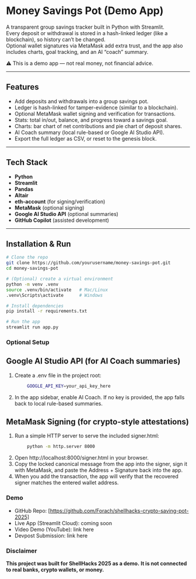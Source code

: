 # Money Savings Pot (Demo App)

A transparent group savings tracker built in Python with Streamlit.  
Every deposit or withdrawal is stored in a hash-linked ledger (like a blockchain), so history can’t be changed.  
Optional wallet signatures via MetaMask add extra trust, and the app also includes charts, goal tracking, and an AI “coach” summary.

⚠️ This is a demo app — not real money, not financial advice.

---

## Features
- Add deposits and withdrawals into a group savings pot.
- Ledger is hash-linked for tamper-evidence (similar to a blockchain).
- Optional MetaMask wallet signing and verification for transactions.
- Stats: total in/out, balance, and progress toward a savings goal.
- Charts: bar chart of net contributions and pie chart of deposit shares.
- AI Coach summary (local rule-based or Google AI Studio API).
- Export the full ledger as CSV, or reset to the genesis block.

---

## Tech Stack
- **Python**
- **Streamlit**
- **Pandas**
- **Altair**
- **eth-account** (for signing/verification)
- **MetaMask** (optional signing)
- **Google AI Studio API** (optional summaries)
- **GitHub Copilot** (assisted development)

---

## Installation & Run

```bash
# Clone the repo
git clone https://github.com/yourusername/money-savings-pot.git
cd money-savings-pot

# (Optional) create a virtual environment
python -m venv .venv
source .venv/bin/activate   # Mac/Linux
.venv\Scripts\activate      # Windows

# Install dependencies
pip install -r requirements.txt

# Run the app
streamlit run app.py
```

### Optional Setup
## Google AI Studio API (for AI Coach summaries)

1. Create a .env file in the project root:
    
```bash
        GOOGLE_API_KEY=your_api_key_here
```

2. In the app sidebar, enable AI Coach.
    If no key is provided, the app falls back to local rule-based summaries.

## MetaMask Signing (for crypto-style attestations)

1. Run a simple HTTP server to serve the included signer.html:
```bash
        python -m http.server 8000
```        
2. Open http://localhost:8000/signer.html in your browser.
3. Copy the locked canonical message from the app into the signer, sign it with MetaMask, and paste the Address + Signature back into the app.
4. When you add the transaction, the app will verify that the recovered signer matches the entered wallet address.


### Demo
- GitHub Repo: [https://github.com/Forach/shellhacks-crypto-saving-pot-2025]
- Live App (Streamlit Cloud): coming soon
- Video Demo (YouTube): link here
- Devpost Submission: link here


### Disclaimer
**This project was built for ShellHacks 2025 as a demo.**
**It is not connected to real banks, crypto wallets, or money.** 